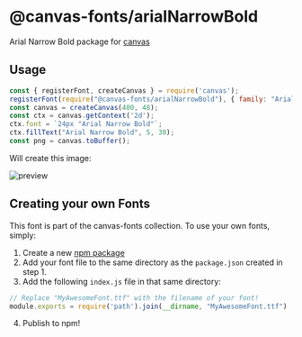 @canvas-fonts/arialNarrowBold
====

Arial Narrow Bold package for [canvas](https://npmjs.org/package/canvas)

## Usage

```js
const { registerFont, createCanvas } = require('canvas');
registerFont(require("@canvas-fonts/arialNarrowBold"), { family: "Arial Narrow Bold" });
const canvas = createCanvas(400, 48);
const ctx = canvas.getContext('2d');
ctx.font = `24px "Arial Narrow Bold"`;
ctx.fillText("Arial Narrow Bold", 5, 30);
const png = canvas.toBuffer();
```

Will create this image:

![preview](https://github.com/retrohacker/canvas-fonts/raw/master/previews/arialNarrowBold.png)

## Creating your own Fonts

This font is part of the canvas-fonts collection. To use your own fonts, simply:

1. Create a new [npm package](https://docs.npmjs.com/creating-node-js-modules)
2. Add your font file to the same directory as the `package.json` created in step 1.
3. Add the following `index.js` file in that same directory:

```js
// Replace "MyAwesomeFont.ttf" with the filename of your font!
module.exports = require('path').join(__dirname, "MyAwesomeFont.ttf")
```

4. Publish to npm!